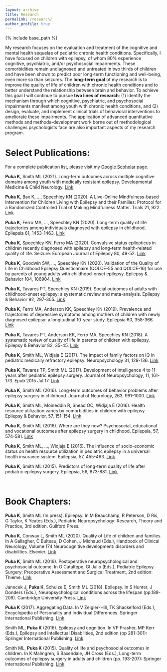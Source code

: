 ```yaml
---
layout: archive
title: Research
permalink: /research/
author_profile: true
---
```


{% include base_path %}

My research focuses on the evaluation and treatment of the cognitive and mental health sequelae of pediatric chronic health conditions. Specifically, I have focused on children with epilepsy, of whom 80% experience cognitive, psychiatric, and/or psychosocial impairments. These comorbidities remain undiagnosed and untreated in two thirds of children and have been shown to predict poor long-term functioning and well-being, even more so than seizures. The **long-term goal** of my research is to improve the quality of life of children with chronic health conditions and to better understand the relationship between brain and behavior. To achieve this goal I will continue to pursue **two lines of research**: (1) identify the mechanism through which cognitive, psychiatric, and psychosocial impairments manifest among youth with chronic health conditions, and (2) design, evaluate, and implement clinical trials of behavioral interventions to ameliorate these impairments. The application of advanced quantitative methods and methods-development work borne out of methodological challenges psychologists face are also important aspects of my research program.




# Select Publications:	

For a complete publication list, please visit my [Google Scoholar](https://scholar.google.ca/citations?user=ulN-H0UAAAAJ&hl=en) page.


**Puka K**, Smith ML (2021). Long-term outcomes across multiple cognitive domains among youth with medically resistant epilepsy. Developmental Medicine & Child Neurology. [Link](https://doi.org/10.1111/dmcn.14815)


**Puka K**, Bax K, ..., Speechley KN (2020). A Live-Online Mindfulness-based Intervention for Children Living with Epilepsy and their Families: Protocol for a Randomized Controlled Trial of Making Mindfulness Matter. Trials 21, 922. [Link](https://doi.org/10.1186/s13063-020-04792-3)


**Puka K**, Ferro MA, ..., Speechley KN (2020). Long-term quality of life trajectories among individuals diagnosed with epilepsy in childhood. Epilepsia 61, 1453-1463. [Link](https://doi.org/10.1111/epi.16579)


**Puka K**, Speechley KN, Ferro MA (2020). Convulsive status epilepticus in children recently diagnosed with epilepsy and long-term health-related quality of life. Seizure: European Journal of Epilepsy 80, 49-52. [Link](https://doi.org/10.1016/j.seizure.2020.05.025)


**Puka K**, Goodwin SW, ..., Speechley KN (2020). Validation of the Quality of Life in Childhood Epilepsy Questionnaire (QOLCE-55 and QOLCE-16) for use by parents of young adults with childhood-onset epilepsy. Epilepsy & Behavior 104, 106904. [Link](https://doi.org/10.1016/j.yebeh.2020.106904)


**Puka K**, Tavares PT, Speechley KN (2019). Social outcomes of adults with childhood-onset epilepsy: a systematic review and meta-analysis. Epilepsy & Behavior 92, 297-305. [Link](http://doi.org/10.1016/j.yebeh.2019.01.012) 


**Puka K**, Ferro MA, Anderson KK, Speechley KN (2019). Prevalence and trajectories of depressive symptoms among mothers of children with newly diagnosed epilepsy: a longitudinal 10-year study. Epilepsia 60, 358-366. [Link](https://doi.org/10.1111/epi.14638)


**Puka K**, Tavares PT, Anderson KK, Ferro MA, Speechley KN (2018). A systematic review of quality of life in parents of children with epilepsy. Epilepsy & Behavior 82, 35-45. [Link](https://doi.org/10.1016/j.yebeh.2018.03.008) 


**Puka K**, Smith ML, Widjaja E (2017). The impact of family factors on IQ in pediatric medically refractory epilepsy. Neuropsychology 31, 129-136. [Link](https://doi.org/10.1037/neu0000308)


**Puka K**, Tavares TP, Smith ML (2017). Development of intelligence 4 to 11 years after pediatric epilepsy surgery. Journal of Neuropsychology, 11, 161-173. Epub 2015 Jul 17. [Link](https://doi.org/10.1111/jnp.12081)


**Puka K**, Smith ML (2016). Long-term outcomes of behavior problems after epilepsy surgery in childhood. Journal of Neurology, 263, 991-1000. [Link](https://doi.org/10.1007/s00415-016-8089-0)


**Puka K**, Smith ML, Moineddin R, Snead OC, Widjaja E (2016). Health resource utilization varies by comorbidities in children with epilepsy. Epilepsy & Behavior, 57, 151-154. [Link](https://doi.org/10.1016/j.yebeh.2016.02.011) 


**Puka K**, Smith ML (2016). Where are they now? Psychosocial, educational and vocational outcomes after epilepsy surgery in childhood. Epilepsia, 57, 574-581. [Link](https://doi.org/10.1111/epi.13327)


**Puka K**, Smith ML, ..., Widjaja E (2016). The influence of socio-economic status on health resource utilization in pediatric epilepsy in a universal health insurance system. Epilepsia, 57, 455-463. [Link](https://doi.org/10.1111/epi.13290) 

**Puka K**, Smith ML (2015). Predictors of long-term quality of life after pediatric epilepsy surgery. Epilepsia, 56, 873-881. [Link](https://doi.org/10.1111/epi.13004)

<br>


# Book Chapters:	

**Puka K**, Smith ML (In press). Epilepsy. In M Beauchamp, R Peterson, D Ris, G Taylor, K Yeates (Eds.), Pediatric Neuropsychology: Research, Theory and Practice, 3rd edition. Guilford Press.

**Puka K**, Conway L, Smith ML (2020). Quality of Life of children and families. In A Gallagher, C Bulteau, D Cohen, J Michaud (Eds.), Handbook of Clinical Neurology, Volume 174 Neurocognitive development: disorders and disabilities. Elsevier. [Link](https://doi.org/10.1016/B978-0-444-64148-9.00028-4)


**Puka K**, Smith ML (2019). Postoperative neuropsychological and psychosocial outcome. In O Cataltepe, GI Jallo (Eds.), Pediatric Epilepsy Surgery: Preoperative Assessment and Surgical Treatment, 2nd edition: Thieme. [Link](https://doi.org/10.1055/b-0039-171706)


Janecek J, **Puka K**, Schulze E, Smith ML (2018). Epilepsy. In S Hunter, J Donders (Eds.), Neuropsychological conditions across the lifespan (pp.189-209). Cambridge University Press. [Link](https://doi.org/10.1017/9781316996751.011)


**Puka K** (2017). Aggregating Data. In V Zeigler-Hill, TK Shackelford (Eds.), Encyclopedia of Personality and Individual Differences. Springer International Publishing. [Link](https://doi.org/10.1007/978-3-319-28099-8_1278-1)


Smith ML, **Puka K** (2016). Epilepsy and cognition. In VP Prasher, MP Kerr (Eds.), Epilepsy and Intellectual Disabilities, 2nd edition (pp 281-301): Springer International Publishing. [Link](https://doi.org/10.1007/978-3-319-39144-1_13)


Smith ML, **Puka K** (2015). Quality of life and psychosocial outcomes in children. In K Malmgren, S Baxendale, JH Cross (Eds.), Long-term outcomes of epilepsy surgery in adults and children (pp. 193-207): Springer International Publishing. [Link](https://doi.org/10.1007/978-3-319-17783-0_13)
